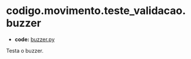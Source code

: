 <a id="codigo-movimento-teste-validacao-buzzer"></a>

# codigo.movimento.teste_validacao.buzzer

* **code:**
  [buzzer.py](../../../../codigo/movimento/teste_validacao/buzzer.py)

<a id="module-codigo.movimento.teste_validacao.buzzer"></a>

Testa o buzzer.
